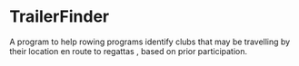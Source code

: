 # TrailerFinder
 A program to help rowing programs identify clubs that may be travelling by their location en route to regattas , based on prior participation.
